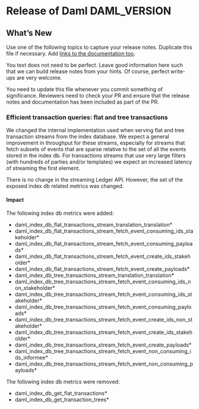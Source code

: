 # Release of Daml DAML_VERSION

## What’s New

Use one of the following topics to capture your release notes. Duplicate this file if necessary.
Add [links to the documentation too](https://docs.daml.com/DAML_VERSION/about.html).

You text does not need to be perfect. Leave good information here such that we can build release notes from your hints.
Of course, perfect write-ups are very welcome.

You need to update this file whenever you commit something of significance. Reviewers need to check your PR 
and ensure that the release notes and documentation has been included as part of the PR.


### Efficient transaction queries: flat and tree transactions

We changed the internal implementation used when serving flat and tree transaction streams from the index database.
We expect a general improvement in throughput for these streams, especially for streams that fetch subsets of events
that are sparse relative to the set of all the events stored in the index db.
For transactions streams that use very large filters (with hundreds of parties and/or templates) we expect 
an increased latency of streaming the first element.

There is no change in the streaming Ledger API. 
However, the set of the exposed index db related metrics was changed.

#### Impact

The following index db metrics were added:
- daml_index_db_flat_transactions_stream_translation_translation*
- daml_index_db_flat_transactions_stream_fetch_event_consuming_ids_stakeholder*
- daml_index_db_flat_transactions_stream_fetch_event_consuming_payloads*
- daml_index_db_flat_transactions_stream_fetch_event_create_ids_stakeholder*
- daml_index_db_flat_transactions_stream_fetch_event_create_payloads*
- daml_index_db_tree_transactions_stream_translation_translation*
- daml_index_db_tree_transactions_stream_fetch_event_consuming_ids_non_stakeholder*
- daml_index_db_tree_transactions_stream_fetch_event_consuming_ids_stakeholder*
- daml_index_db_tree_transactions_stream_fetch_event_consuming_payloads*
- daml_index_db_tree_transactions_stream_fetch_event_create_ids_non_stakeholder*
- daml_index_db_tree_transactions_stream_fetch_event_create_ids_stakeholder*
- daml_index_db_tree_transactions_stream_fetch_event_create_payloads*
- daml_index_db_tree_transactions_stream_fetch_event_non_consuming_ids_informee*
- daml_index_db_tree_transactions_stream_fetch_event_non_consuming_payloads*

The following index db metrics were removed:
- daml_index_db_get_flat_transactions*
- daml_index_db_get_transaction_trees*

